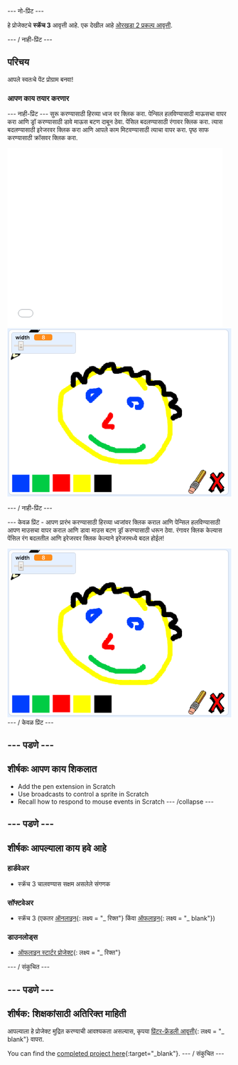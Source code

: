 \--- नो-प्रिंट \---

हे प्रोजेक्टचे **स्क्रॅच 3** आवृत्ती आहे. एक देखील आहे [ओरखडा 2 प्रकल्प आवृत्ती](https://projects.raspberrypi.org/en/projects/paint-box-scratch2).

\--- / नाही-प्रिंट \---

## परिचय

आपले स्वतःचे पेंट प्रोग्राम बनवा!

### आपण काय तयार करणार

\--- नाही-प्रिंट \--- सुरू करण्यासाठी हिरव्या ध्वज वर क्लिक करा. पेन्सिल हलविण्यासाठी माऊसचा वापर करा आणि ड्रॉ करण्यासाठी डावे माऊस बटण दाबून ठेवा. पेंसिल बदलण्यासाठी रंगावर क्लिक करा. त्यास बदलण्यासाठी इरेजरवर क्लिक करा आणि आपले काम मिटवण्यासाठी त्याचा वापर करा. पृष्ठ साफ करण्यासाठी क्रॉसवर क्लिक करा.

<div class="scratch-preview">
  <iframe allowtransparency="true" width="485" height="402" src="//scratch.mit.edu/projects/embed/267243161/?autostart=false" frameborder="0" scrolling="no"></iframe>
  <img src="images/showcase.png">
</div>

\--- / नाही-प्रिंट \---

\--- केवळ प्रिंट - आपण प्रारंभ करण्यासाठी हिरव्या ध्वजांवर क्लिक कराल आणि पेन्सिल हलविण्यासाठी आपण माउसचा वापर कराल आणि डावा माउस बटण ड्रॉ करण्यासाठी धरून ठेवा. रंगावर क्लिक केल्यास पेंसिल रंग बदलतील आणि इरेजरवर क्लिक केल्याने इरेजरमध्ये बदल होईल!

![शोकेस](images/showcase.png) \--- / केवळ प्रिंट \---

## \--- पडणे \---

## शीर्षकः आपण काय शिकलात

+ Add the pen extension in Scratch
+ Use broadcasts to control a sprite in Scratch
+ Recall how to respond to mouse events in Scratch \--- /collapse \---

## \--- पडणे \---

## शीर्षकः आपल्याला काय हवे आहे

### हार्डवेअर

+ स्क्रॅच 3 चालवण्यास सक्षम असलेले संगणक

### सॉफ्टवेअर

+ स्क्रॅच 3 (एकतर [ऑनलाइन](http://rpf.io/scratchon){: लक्ष्य = "_ रिक्त"} किंवा [ऑफलाइन](http://rpf.io/scratchoff){: लक्ष्य = "_ blank"})

### डाउनलोड्स

+ [ऑफलाइन स्टार्टर प्रोजेक्ट](http://rpf.io/p/en/paint-box-go){: लक्ष्य = "_ रिक्त"}

\--- / संकुचित \---

## \--- पडणे \---

## शीर्षक: शिक्षकांसाठी अतिरिक्त माहिती

आपल्याला हे प्रोजेक्ट मुद्रित करण्याची आवश्यकता असल्यास, कृपया [प्रिंटर-फ्रेंडली आवृत्ती](https://projects.raspberrypi.org/en/projects/paint-box/print){: लक्ष्य = "_ blank"} वापरा.

You can find the [completed project here](http://rpf.io/p/en/paint-box-get){:target="_blank"}. \--- / संकुचित \---